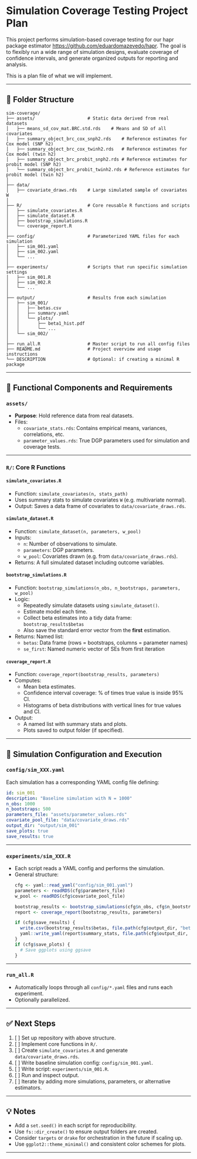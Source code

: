 # Simulation Coverage Testing Project Plan

This project performs simulation-based coverage testing for our hapr package estimator https://github.com/eduardomazevedo/hapr. The goal is to flexibly run a wide range of simulation designs, evaluate coverage of confidence intervals, and generate organized outputs for reporting and analysis.

This is a plan file of what we will implement.

---

## 📁 Folder Structure

```
sim-coverage/
├── assets/                    # Static data derived from real datasets
│   ├── means_sd_cov_mat.BRC.std.rds    # Means and SD of all covariates
│   ├── summary_object_brc_cox_snph2.rds    # Reference estimates for Cox model (SNP h2)
│   ├── summary_object_brc_cox_twinh2.rds   # Reference estimates for Cox model (twin h2)
│   ├── summary_object_brc_probit_snph2.rds # Reference estimates for probit model (SNP h2)
│   └── summary_object_brc_probit_twinh2.rds # Reference estimates for probit model (twin h2)
│
├── data/
│   ├── covariate_draws.rds    # Large simulated sample of covariates W
│
├── R/                         # Core reusable R functions and scripts
│   ├── simulate_covariates.R
│   ├── simulate_dataset.R
│   ├── bootstrap_simulations.R
│   └── coverage_report.R
│
├── config/                    # Parameterized YAML files for each simulation
│   ├── sim_001.yaml
│   ├── sim_002.yaml
│   └── ...
│
├── experiments/               # Scripts that run specific simulation settings
│   ├── sim_001.R
│   ├── sim_002.R
│   └── ...
│
├── output/                    # Results from each simulation
│   ├── sim_001/
│   │   ├── betas.csv
│   │   ├── summary.yaml
│   │   └── plots/
│   │       ├── beta1_hist.pdf
│   │       └── ...
│   └── sim_002/
│
├── run_all.R                  # Master script to run all config files
├── README.md                  # Project overview and usage instructions
└── DESCRIPTION                # Optional: if creating a minimal R package
```

---

## 🔧 Functional Components and Requirements

### `assets/`
- **Purpose**: Hold reference data from real datasets.
- Files:
  - `covariate_stats.rds`: Contains empirical means, variances, correlations, etc.
  - `parameter_values.rds`: True DGP parameters used for simulation and coverage tests.

---

### `R/`: Core R Functions

#### `simulate_covariates.R`
- Function: `simulate_covariates(n, stats_path)`
- Uses summary stats to simulate covariates `W` (e.g. multivariate normal).
- Output: Saves a data frame of covariates to `data/covariate_draws.rds`.

#### `simulate_dataset.R`
- Function: `simulate_dataset(n, parameters, w_pool)`
- Inputs:
  - `n`: Number of observations to simulate.
  - `parameters`: DGP parameters.
  - `w_pool`: Covariates drawn (e.g. from `data/covariate_draws.rds`).
- Returns: A full simulated dataset including outcome variables.

#### `bootstrap_simulations.R`
- Function: `bootstrap_simulations(n_obs, n_bootstraps, parameters, w_pool)`
- Logic:
  - Repeatedly simulate datasets using `simulate_dataset()`.
  - Estimate model each time.
  - Collect beta estimates into a tidy data frame: `bootstrap_results$betas`
  - Also save the standard error vector from the **first** estimation.
- Returns: Named list:
  - `betas`: Data frame (rows = bootstraps, columns = parameter names)
  - `se_first`: Named numeric vector of SEs from first iteration

#### `coverage_report.R`
- Function: `coverage_report(bootstrap_results, parameters)`
- Computes:
  - Mean beta estimates.
  - Confidence interval coverage: % of times true value is inside 95% CI.
  - Histograms of beta distributions with vertical lines for true values and CI.
- Output:
  - A named list with summary stats and plots.
  - Plots saved to output folder (if specified).

---

## 🔁 Simulation Configuration and Execution

### `config/sim_XXX.yaml`
Each simulation has a corresponding YAML config file defining:
```yaml
id: sim_001
description: "Baseline simulation with N = 1000"
n_obs: 1000
n_bootstraps: 500
parameters_file: "assets/parameter_values.rds"
covariate_pool_file: "data/covariate_draws.rds"
output_dir: "output/sim_001"
save_plots: true
save_results: true
```

---

### `experiments/sim_XXX.R`
- Each script reads a YAML config and performs the simulation.
- General structure:
  ```r
  cfg <- yaml::read_yaml("config/sim_001.yaml")
  parameters <- readRDS(cfg$parameters_file)
  w_pool <- readRDS(cfg$covariate_pool_file)

  bootstrap_results <- bootstrap_simulations(cfg$n_obs, cfg$n_bootstraps, parameters, w_pool)
  report <- coverage_report(bootstrap_results, parameters)

  if (cfg$save_results) {
    write.csv(bootstrap_results$betas, file.path(cfg$output_dir, "betas.csv"), row.names = FALSE)
    yaml::write_yaml(report$summary_stats, file.path(cfg$output_dir, "summary.yaml"))
  }
  if (cfg$save_plots) {
    # Save ggplots using ggsave
  }
  ```

---

### `run_all.R`
- Automatically loops through all `config/*.yaml` files and runs each experiment.
- Optionally parallelized.

---

## ✅ Next Steps

1. [ ] Set up repository with above structure.
2. [ ] Implement core functions in `R/`.
3. [ ] Create `simulate_covariates.R` and generate `data/covariate_draws.rds`.
4. [ ] Write baseline simulation config: `config/sim_001.yaml`.
5. [ ] Write script: `experiments/sim_001.R`.
6. [ ] Run and inspect output.
7. [ ] Iterate by adding more simulations, parameters, or alternative estimators.

---

## 💡 Notes

- Add a `set.seed()` in each script for reproducibility.
- Use `fs::dir_create()` to ensure output folders are created.
- Consider `targets` or `drake` for orchestration in the future if scaling up.
- Use `ggplot2::theme_minimal()` and consistent color schemes for plots.

---
